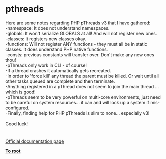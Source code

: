 # pthreads



Here are some notes regarding PHP pThreads v3 that I have gathered:<br>-namespace: It does not understand namespaces. <br>-globals: It won&apos;t serialize GLOBALS at all! And will not register new ones.<br>-classes: It registers new classes okay.<br>-functions: Will not register ANY functions - they must all be in static classes. It does understand PHP native functions. <br>-consts: previous constants will transfer over. Don&apos;t make any new ones thou!<br>-pThreads only work in CLI - of course!<br>-If a thread crashes it automatically gets recreated.<br>-In order to &apos;force kill&apos; any thread the parent must be killed. Or wait until all other tasks queued are complete and then terminate.<br>-Anything registered in a pThread does not seem to join the main thread ... which is good!<br>-pThreads seem to be very powerful on multi-core environments, just need to be careful on system resources... it can and will lock up a system if mis-configured.<br>-Finally, finding help for PHP pThreads is slim to none... especially v3!<br><br>Good luck!  

#

[Official documentation page](https://www.php.net/manual/en/book.pthreads.php)

**[To root](/README.md)**